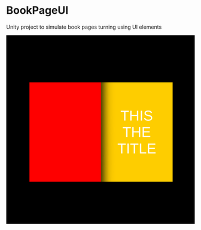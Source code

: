 # BookPageUI
 Unity project to simulate book pages turning using UI elements

![Book pages flipping animation](/Docs/BookDemo.gif)
